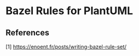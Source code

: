Bazel Rules for PlantUML
========================


References
----------

[1] https://enoent.fr/posts/writing-bazel-rule-set/
